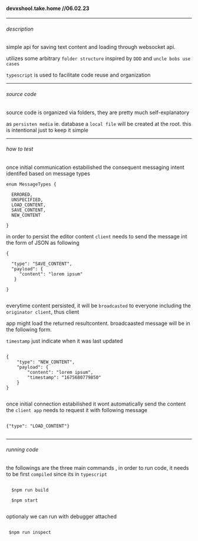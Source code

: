 #### devxshool.take.home //06.02.23

---

###### description

simple api for saving text content and loading through websocket api.

utilizes some arbitrary `folder structure` inspired by `DDD` and `uncle bobs use cases`

`typescript` is used to facilitate code reuse and organization

---

###### source code

source code is organized via folders, they are pretty much self-explanatory

as `persisten media` ie. database a `local file` will be created at the root. this is intentional just to keep it simple

---

###### how to test

once initial communication estabilished the consequent messaging intent identifed based on message types

```
enum MessageTypes {

  ERRORED,
  UNSPECIFIED,
  LOAD_CONTENT,
  SAVE_CONTENT,
  NEW_CONTENT

}

```

in order to persist the editor content `client` needs to send the message int the form of JSON as following

```
{

  "type": "SAVE_CONTENT",
  "payload": {
     "content": "lorem ipsum"
   }

}


```

everytime content persisted, it will be `broadcasted` to everyone including the `originator client`, thus client

app might load the returned resultcontent. broadcaasted message will be in the following form.

`timestamp` just indicate when it was last updated

```

{
    "type": "NEW_CONTENT",
    "payload": {
        "content": "lorem ipsum",
        "timestamp": "1675680779850"
    }
}


```

once initial connection estabilished it wont automatically send the content the `client app` needs to request it with following message

```

{"type": "LOAD_CONTENT"}


```

---

###### running code

the followings are the three main commands , in order to run code, it needs to be first `compiled` since its in `typescript`

```

  $npm run build

  $npm start


```

optionaly we can run with debugger attached

```

 $npm run inspect



```
